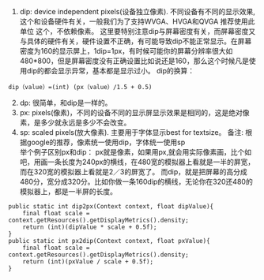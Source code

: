 1. dip: device independent pixels(设备独立像素). 不同设备有不同的显示效果,这个和设备硬件有关，一般我们为了支持WVGA、HVGA和QVGA 推荐使用此单位   这个，不依赖像素。
这里要特别注意dip与屏幕密度有关，而屏幕密度又与具体的硬件有关，硬件设置不正确，有可能导致dip不能正常显示。在屏幕密度为160的显示屏上，1dip=1px，有时候可能你的屏幕分辨率很大如480*800，但是屏幕密度没有正确设置比如说还是160，那么这个时候凡是使用dip的都会显示异常，基本都是显示过小。
dip的换算：
```  
dip（value）=(int) (px（value）/1.5 + 0.5)
```
2. dp: 很简单，和dip是一样的。
3. px: pixels(像素)，不同的设备不同的显示屏显示效果是相同的，这是绝对像素，是多少就永远是多少不会改变。
4.  sp: scaled pixels(放大像素). 主要用于字体显示best for textsize。
备注: 根据google的推荐，像素统一使用dip，字体统一使用sp  
举个例子区别px和dip：
px就是像素，如果用px,就会用实际像素画，比个如吧，用画一条长度为240px的横线，在480宽的模拟器上看就是一半的屏宽，而在320宽的模拟器上看就是2／3的屏宽了。
而dip，就是把屏幕的高分成480分，宽分成320分。比如你做一条160dip的横线，无论你在320还480的模拟器上，都是一半屏的长度。
```  
public static int dip2px(Context context, float dipValue){
	final float scale = context.getResources().getDisplayMetrics().density;
	return (int)(dipValue * scale + 0.5f);
}
public static int px2dip(Context context, float pxValue){
	final float scale = context.getResources().getDisplayMetrics().density;
	return (int)(pxValue / scale + 0.5f);
}
```